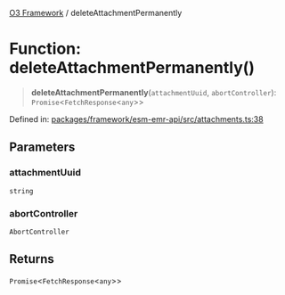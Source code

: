 [O3 Framework](../API.md) / deleteAttachmentPermanently

# Function: deleteAttachmentPermanently()

> **deleteAttachmentPermanently**(`attachmentUuid`, `abortController`): `Promise`\<`FetchResponse`\<`any`\>\>

Defined in: [packages/framework/esm-emr-api/src/attachments.ts:38](https://github.com/UjjawalPrabhat/openmrs-esm-core/blob/main/packages/framework/esm-emr-api/src/attachments.ts#L38)

## Parameters

### attachmentUuid

`string`

### abortController

`AbortController`

## Returns

`Promise`\<`FetchResponse`\<`any`\>\>
